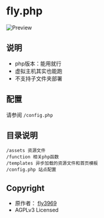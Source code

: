 # fly.php

![Preview](https://s3.undefined.moe/images/2021/07/20/liyanqwq.duiantech.cn_ad985de7a84b4ba0.png)

## 说明

* php版本：能用就行
* 虚拟主机其实也能跑
* 不支持子文件夹部署

## 配置

请参阅 ` /config.php `

## 目录说明

```
/assets 资源文件
/function 相关php函数
/templates 异步加载的资源文件和首页模板
/config.php 站点配置
```

## Copyright

* 原作者： [fly3969](https://github.com/fly3949/fly.moe)
* AGPLv3 Licensed
